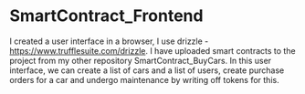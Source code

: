 # SmartContract_Frontend

I created a user interface in a browser, I use drizzle - https://www.trufflesuite.com/drizzle. 
I have uploaded smart contracts to the project from my other repository SmartContract_BuyCars. In this user interface, we can create a list of cars and a list of users, create purchase orders for a car and undergo maintenance by writing off tokens for this.
